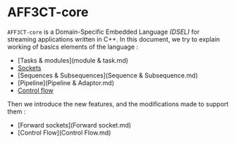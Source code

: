# AFF3CT-core

`AFF3CT-core` is a Domain-Specific Embedded Language *(DSEL)* for streaming applications written in C++. In this document, we try to explain working of basics elements of the language :
		
 -  [Tasks & modules](module & task.md)
 -  [Sockets](Socket.md)
 -  [Sequences & Subsequences](Sequence & Subsequence.md)
 -  [Pipeline](Pipeline & Adaptor.md)  
 -  [Control flow](Switcher.md)

Then we introduce the new features, and the modifications made to support them : 

-  [Forward sockets](Forward socket.md)
-  [Control Flow](Control Flow.md)